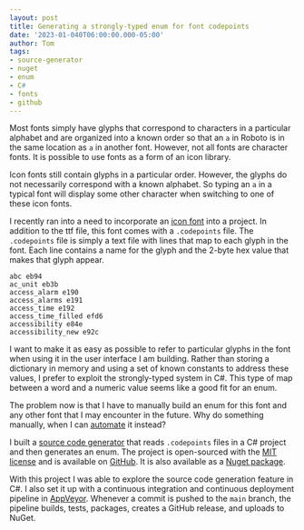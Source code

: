 ```yaml
---
layout: post
title: Generating a strongly-typed enum for font codepoints
date: '2023-01-040T06:00:00.000-05:00'
author: Tom
tags:
- source-generator
- nuget
- enum
- C#
- fonts
- github
---
```

Most fonts simply have glyphs that correspond to characters in a particular alphabet and are organized
into a known order so that an `a` in Roboto is in the same location as `a` in another font. However,
not all fonts are character fonts. It is possible to use fonts as a form of an icon library.

Icon fonts still contain glyphs in a particular order. However, the glyphs do not necessarily correspond 
with a known alphabet. So typing an `a` in a typical font will display some other character when
switching to one of these icon fonts.

I recently ran into a need to incorporate an [icon font][material-icon] into a project. In addition to
the ttf file, this font comes with a `.codepoints` file. The `.codepoints` file is simply a text file
with lines that map to each glyph in the font. Each line contains a name for the glyph and the 2-byte
hex value that makes that glyph appear.

```
abc eb94
ac_unit eb3b
access_alarm e190
access_alarms e191
access_time e192
access_time_filled efd6
accessibility e84e
accessibility_new e92c
```

I want to make it as easy as possible to refer to particular glyphs in the font when using it in the
user interface I am building. Rather than storing a dictionary in memory and using a set of known
constants to address these values, I prefer to exploit the strongly-typed system in C#. This type
of map between a word and a numeric value seems like a good fit for an enum.

The problem now is that I have to manually build an enum for this font and any other font that I may
encounter in the future. Why do something manually, when I can [automate][automate-task] it instead?

I built a [source code generator][generator] that reads `.codepoints` files in a C# project and then
generates an enum. The project is open-sourced with the [MIT license][license] and is available on
[GitHub][generator]. It is also available as a [Nuget package][nuget].

With this project I was able to explore the source code generation feature in C#. I also set it up with
a continuous integration and continuous deployment pipeline in [AppVeyor][pipeline]. Whenever a commit
is pushed to the `main` branch, the pipeline builds, tests, packages, creates a GitHub release, and
uploads to NuGet.

[material-icon]: https://fonts.google.com/icons?icon.set=Material+Icons
[automate-task]: https://xkcd.com/1205/
[generator]: https://github.com/tpwalke2/CodePointEnumGenerator
[license]: https://github.com/tpwalke2/CodePointEnumGenerator/blob/main/LICENSE
[nuget]: https://www.nuget.org/packages/CodePointEnumGenerator
[pipeline]: https://ci.appveyor.com/project/tpwalke2/codepointenumgenerator